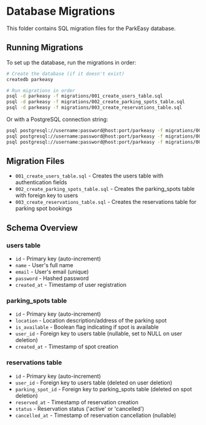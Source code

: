 # Database Migrations

This folder contains SQL migration files for the ParkEasy database.

## Running Migrations

To set up the database, run the migrations in order:

```bash
# Create the database (if it doesn't exist)
createdb parkeasy

# Run migrations in order
psql -d parkeasy -f migrations/001_create_users_table.sql
psql -d parkeasy -f migrations/002_create_parking_spots_table.sql
psql -d parkeasy -f migrations/003_create_reservations_table.sql
```

Or with a PostgreSQL connection string:

```bash
psql postgresql://username:password@host:port/parkeasy -f migrations/001_create_users_table.sql
psql postgresql://username:password@host:port/parkeasy -f migrations/002_create_parking_spots_table.sql
psql postgresql://username:password@host:port/parkeasy -f migrations/003_create_reservations_table.sql
```

## Migration Files

- `001_create_users_table.sql` - Creates the users table with authentication fields
- `002_create_parking_spots_table.sql` - Creates the parking_spots table with foreign key to users
- `003_create_reservations_table.sql` - Creates the reservations table for parking spot bookings

## Schema Overview

### users table
- `id` - Primary key (auto-increment)
- `name` - User's full name
- `email` - User's email (unique)
- `password` - Hashed password
- `created_at` - Timestamp of user registration

### parking_spots table
- `id` - Primary key (auto-increment)
- `location` - Location description/address of the parking spot
- `is_available` - Boolean flag indicating if spot is available
- `user_id` - Foreign key to users table (nullable, set to NULL on user deletion)
- `created_at` - Timestamp of spot creation

### reservations table
- `id` - Primary key (auto-increment)
- `user_id` - Foreign key to users table (deleted on user deletion)
- `parking_spot_id` - Foreign key to parking_spots table (deleted on spot deletion)
- `reserved_at` - Timestamp of reservation creation
- `status` - Reservation status ('active' or 'cancelled')
- `cancelled_at` - Timestamp of reservation cancellation (nullable)
